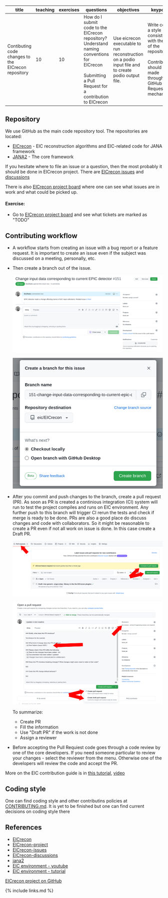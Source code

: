 

| title                                               | teaching | exercises | questions                                                                                                                                                      | objectives                                                                                           | keypoints                                                                                                                                           |
|-----------------------------------------------------|----------|-----------|----------------------------------------------------------------------------------------------------------------------------------------------------------------|------------------------------------------------------------------------------------------------------|-----------------------------------------------------------------------------------------------------------------------------------------------------|
| Contibuting code changes to the EICrecon repository | 10       | 10        | How do I submit code to the EICrecon repository? Understand naming conventions for EICrecon <br/><br/>Submitting a Pull Request for a contribution to EICrecon | Use eicrecon executable to run reconstruction on a podio input file and to create podio output file. | Write code in a style consistent with the rest of the repository.<br/><br/> Contributions should be made through the GitHub Pull Request mechansim. |



## Repository

We use GitHub as the main code repository tool. The repositories are located:

- [EICrecon][eicrecon] - EIC reconstruction algorithms and EIC-related code for JANA framework
- [JANA2][jana2] - The core framework

If you hesitate where to file an issue or a question, then the most probably it should be done in EICrecon project. There are [EICrecon issues][eicrecon-issues] and [discussions](https://github.com/eic/EICrecon/discussions)

There is also [EICrecon project board][eicrecon-project] where one can see what issues are in work and what could be picked up.

#### Exercise:

- Go to [EICrecon project board][eicrecon-project] and see what tickets are marked as "TODO"



## Contributing workflow

- A workflow starts from creating an issue with a bug report or a feature request. It is important to create an issue even if the subject was discussed on a meeting, personally, etc.

- Then create a branch out of the issue.

   ![Create branch from issue](img/create_branch_1.png)

   ![Create branch from issue](img/create_branch_2.png)

- After you commit and push changes to the branch, create a pull request (PR). As soon as PR is created a continious integration (CI) system will run to test the project compiles and runs on EIC environment. Any further push to this branch will trigger CI rerun the tests and check if merge is ready to be done. PRs are also a good place do discuss changes and code with collaborators. So it might be reasonable to create a PR even if not all work on issue is done. In this case create a Draft PR.

   ![Create branch from issue](img/create_branch_3.png)

   ![Create branch from issue](img/create_branch_4.png)

   To summarize:

   - Create PR
   - Fill the information
   - Use "Draft PR" if the work is not done
   - Assign a reviewer

- Before accepting the Pull Requiest code goes through a code review by one of the core developers. If you need someone particular to review your changes - select the reviewer from the menu. Otherwise one of the developers will review the code and accept the PR.

More on the EIC contribution guide is in [this tutorial][eic-environment-tutorial], [video][eic-environment-youtube]

## Coding style

One can find coding style and other contributins policies at [CONTRIBUTING.md](https://github.com/eic/EICrecon/blob/main/CONTRIBUTING.md). It is yet to be finished but one can find current decisions on coding style there


## References

- [EICrecon][eicrecon]
- [EICrecon-project][eicrecon-project]
- [EICrecon-issues][eicrecon-issues]
- [EICrecon-discussions][eicrecon-discussions]
- [jana2][jana2]
- [EIC environment - youtube][eic-environment-youtube]
- [EIC environment - tutorial][eic-environment-tutorial]

[eicrecon]: https://github.com/eic/EICrecon
[eicrecon-project]: https://github.com/orgs/eic/projects/6/views/1
[eicrecon-issues]: https://github.com/eic/EICrecon/issues
[eicrecon-discussions]: https://github.com/eic/EICrecon/discussions
[jana2]: https://github.com/JeffersonLab/JANA2
[eic-environment-youtube]: https://youtu.be/Y0Mg24XLomY?list=PLui8F4uNCFWm3M3g3LG2cOledhI7IvTAJ
[eic-environment-tutorial]: https://eic.github.io/tutorial-setting-up-environment/

[EICrecon project on GitHub]()

{% include links.md %}
